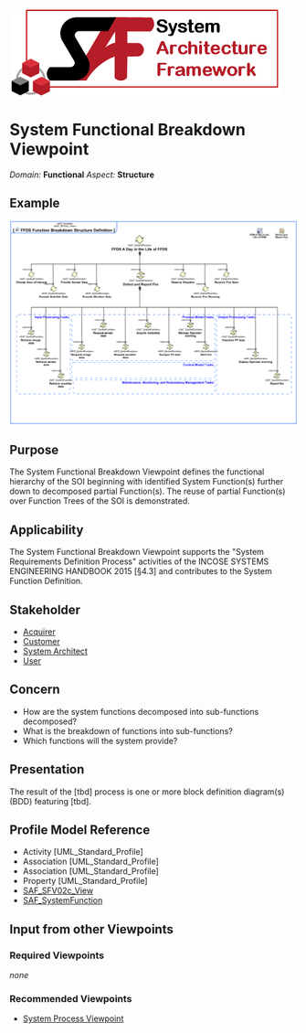 ![System Architecture Framework](../diagrams/Logo_SAF.png)
# System Functional Breakdown Viewpoint
*Domain:* **Functional** *Aspect:* **Structure**
## Example
![FFDS Function Breakdown Structure Definition](../diagrams/FFDS-Function-Breakdown-Structure-Definition.svg)
## Purpose
The System Functional Breakdown Viewpoint defines the functional hierarchy of the SOI beginning with identified System Function(s) further down to decomposed partial Function(s). The reuse of partial Function(s) over Function Trees of the SOI is demonstrated.
## Applicability
The System Functional Breakdown Viewpoint supports the "System Requirements Definition Process" activities of the INCOSE SYSTEMS ENGINEERING HANDBOOK 2015 [§4.3] and contributes to the System Function Definition.
## Stakeholder
* [Acquirer](../stakeholders.md#Acquirer)
* [Customer](../stakeholders.md#Customer)
* [System Architect](../stakeholders.md#System-Architect)
* [User](../stakeholders.md#User)
## Concern
* How are the system functions decomposed into sub-functions decomposed? 
* What is the breakdown of functions into sub-functions?
* Which functions will the system provide?
## Presentation
The result of the [tbd] process is one or more block definition diagram(s) (BDD) featuring [tbd].

## Profile Model Reference
* Activity [UML_Standard_Profile]
* Association [UML_Standard_Profile]
* Association [UML_Standard_Profile]
* Property [UML_Standard_Profile]
* [SAF_SFV02c_View](../stereotypes.md#SAF_SFV02c_View)
* [SAF_SystemFunction](../stereotypes.md#SAF_SystemFunction)
## Input from other Viewpoints
### Required Viewpoints
*none*
### Recommended Viewpoints
* [System Process Viewpoint](System-Process-Viewpoint.md)
